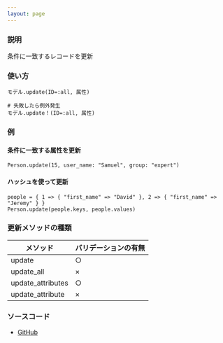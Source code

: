 ```yaml
---
layout: page
---
```


### 説明

条件に一致するレコードを更新

### 使い方

    モデル.update(ID=:all, 属性)

    # 失敗したら例外発生
    モデル.update！(ID=:all, 属性)

### 例

#### 条件に一致する属性を更新

    Person.update(15, user_name: "Samuel", group: "expert")

#### ハッシュを使って更新

    people = { 1 => { "first_name" => "David" }, 2 => { "first_name" => "Jeremy" } }
    Person.update(people.keys, people.values)

### 更新メソッドの種類

| メソッド          | バリデーションの有無 |
| ----------------- | -------------------- |
| update            | ○                    |
| update_all        | ×                    |
| update_attributes | ○                    |
| update_attribute  | ×                    |

### ソースコード

- [GitHub](https://github.com/rails/rails/blob/984c3ef2775781d47efa9f541ce570daa2434a80/activerecord/lib/active_record/relation.rb#L364)
